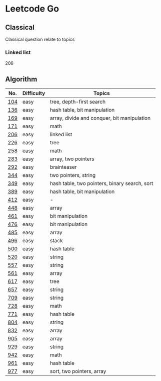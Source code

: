 # Leetcode Go
## Classical 
Classical question relate to topics   

### Linked list  
206


## Algorithm 

No. | Difficulty | Topics
----|----|----
[104](./algs/104.go) | easy | tree, depth-first search
[136](./algs/136.go) | easy | hash table, bit manipulation
[169](./algs/169.go) | easy | array, divide and conquer, bit manipulation
[171](./algs/171.go) | easy | math
[206](./algs/206.go) | easy | linked list
[226](./algs/226.go) | easy | tree
[258](./algs/258.go) | easy | math
[283](./algs/283.go) | easy | array, two pointers
[292](./algs/292.go) | easy | brainteaser
[344](./algs/344.go) | easy | two pointers, string
[349](./algs/349.go) | easy | hash table, two pointers, binary search, sort
[389](./algs/389.go) | easy | hash table, bit manipulation
[412](./algs/412.go) | easy | -
[448](./algs/448.go) | easy | array
[461](./algs/461.go) | easy | bit manipulation
[476](./algs/476.go) | easy | bit manipulation 
[485](./algs/485.go) | easy | array
[496](./algs/496.go) | easy | stack
[500](./algs/500.go) | easy | hash table
[520](./algs/520.go) | easy | string
[557](./algs/557.go) | easy | string
[561](./algs/561.go) | easy | array
[617](./algs/617.go) | easy | tree
[657](./algs/657.go) | easy | string
[709](./algs/709.go) | easy | string
[728](./algs/728.go) | easy | math 
[771](./algs/771.go) | easy | hash table
[804](./algs/804.go) | easy | string
[832](./algs/832.go) | easy | array  
[905](./algs/905.go) | easy | array 
[929](./algs/929.go) | easy | string 
[942](./algs/942.go) | easy | math 
[961](./algs/961.go) | easy | hash table
[977](./algs/977.go) | easy | sort, two pointers, array 